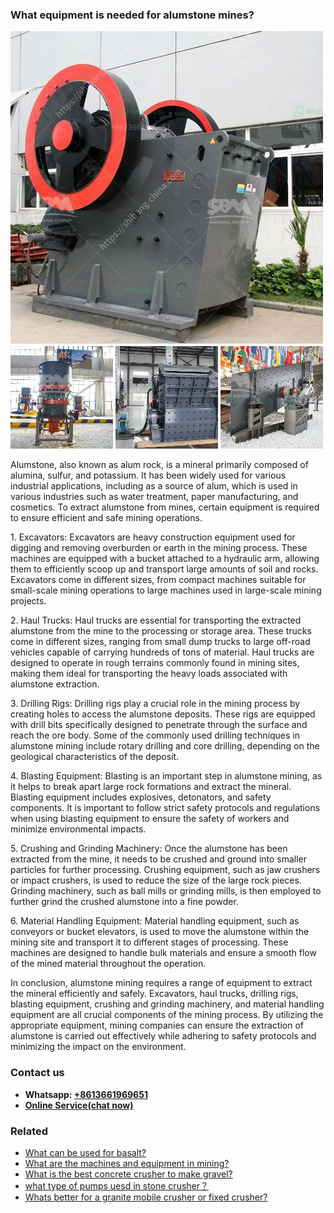 <h3>What equipment is needed for alumstone mines?</h3><img src='1701742545.jpg' alt=''><p>Alumstone, also known as alum rock, is a mineral primarily composed of alumina, sulfur, and potassium. It has been widely used for various industrial applications, including as a source of alum, which is used in various industries such as water treatment, paper manufacturing, and cosmetics. To extract alumstone from mines, certain equipment is required to ensure efficient and safe mining operations.</p><p>1. Excavators: Excavators are heavy construction equipment used for digging and removing overburden or earth in the mining process. These machines are equipped with a bucket attached to a hydraulic arm, allowing them to efficiently scoop up and transport large amounts of soil and rocks. Excavators come in different sizes, from compact machines suitable for small-scale mining operations to large machines used in large-scale mining projects.</p><p>2. Haul Trucks: Haul trucks are essential for transporting the extracted alumstone from the mine to the processing or storage area. These trucks come in different sizes, ranging from small dump trucks to large off-road vehicles capable of carrying hundreds of tons of material. Haul trucks are designed to operate in rough terrains commonly found in mining sites, making them ideal for transporting the heavy loads associated with alumstone extraction.</p><p>3. Drilling Rigs: Drilling rigs play a crucial role in the mining process by creating holes to access the alumstone deposits. These rigs are equipped with drill bits specifically designed to penetrate through the surface and reach the ore body. Some of the commonly used drilling techniques in alumstone mining include rotary drilling and core drilling, depending on the geological characteristics of the deposit.</p><p>4. Blasting Equipment: Blasting is an important step in alumstone mining, as it helps to break apart large rock formations and extract the mineral. Blasting equipment includes explosives, detonators, and safety components. It is important to follow strict safety protocols and regulations when using blasting equipment to ensure the safety of workers and minimize environmental impacts.</p><p>5. Crushing and Grinding Machinery: Once the alumstone has been extracted from the mine, it needs to be crushed and ground into smaller particles for further processing. Crushing equipment, such as jaw crushers or impact crushers, is used to reduce the size of the large rock pieces. Grinding machinery, such as ball mills or grinding mills, is then employed to further grind the crushed alumstone into a fine powder.</p><p>6. Material Handling Equipment: Material handling equipment, such as conveyors or bucket elevators, is used to move the alumstone within the mining site and transport it to different stages of processing. These machines are designed to handle bulk materials and ensure a smooth flow of the mined material throughout the operation.</p><p>In conclusion, alumstone mining requires a range of equipment to extract the mineral efficiently and safely. Excavators, haul trucks, drilling rigs, blasting equipment, crushing and grinding machinery, and material handling equipment are all crucial components of the mining process. By utilizing the appropriate equipment, mining companies can ensure the extraction of alumstone is carried out effectively while adhering to safety protocols and minimizing the impact on the environment.</p><h3>Contact us</h3><ul><li><strong>Whatsapp:&nbsp;<a href="https://wa.me/8613661969651">+8613661969651</a></strong></li><li><a href="https://swt.shibang-china.com/?git&amp;zhl&amp;What equipment is needed for alumstone mines"><strong>Online Service(chat now)</strong></a></li></ul><h3>Related</h3><ul><li><a href='What can be used for basalt.md'>What can be used for basalt?</a></li><li><a href='What are the machines and equipment in mining.md'>What are the machines and equipment in mining?</a></li><li><a href='What is the best concrete crusher to make gravel.md'>What is the best concrete crusher to make gravel?</a></li><li><a href='what type of pumps uesd in stone crusher？.md'>what type of pumps uesd in stone crusher？</a></li><li><a href='Whats better for a granite mobile crusher or fixed crusher.md'>Whats better for a granite mobile crusher or fixed crusher?</a></li></ul>